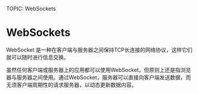 TOPIC: WebSockets

# WebSockets

WebSocket 是一种在客户端与服务器之间保持TCP长连接的网络协议，这样它们就可以随时进行信息交换。

虽然任何客户端或服务器上的应用都可以使用WebSocket，但原则上还是指浏览器与服务器之间使用。通过WebSocket，服务器可以直接向客户端发送数据，而无须客户端周期性的请求服务器，以动态更新数据内容。
